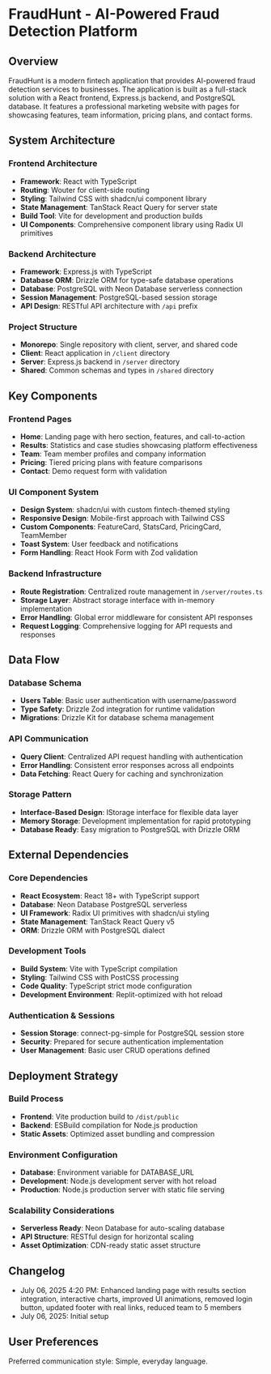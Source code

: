 # FraudHunt - AI-Powered Fraud Detection Platform

## Overview

FraudHunt is a modern fintech application that provides AI-powered fraud detection services to businesses. The application is built as a full-stack solution with a React frontend, Express.js backend, and PostgreSQL database. It features a professional marketing website with pages for showcasing features, team information, pricing plans, and contact forms.

## System Architecture

### Frontend Architecture
- **Framework**: React with TypeScript
- **Routing**: Wouter for client-side routing
- **Styling**: Tailwind CSS with shadcn/ui component library
- **State Management**: TanStack React Query for server state
- **Build Tool**: Vite for development and production builds
- **UI Components**: Comprehensive component library using Radix UI primitives

### Backend Architecture
- **Framework**: Express.js with TypeScript
- **Database ORM**: Drizzle ORM for type-safe database operations
- **Database**: PostgreSQL with Neon Database serverless connection
- **Session Management**: PostgreSQL-based session storage
- **API Design**: RESTful API architecture with `/api` prefix

### Project Structure
- **Monorepo**: Single repository with client, server, and shared code
- **Client**: React application in `/client` directory
- **Server**: Express.js backend in `/server` directory
- **Shared**: Common schemas and types in `/shared` directory

## Key Components

### Frontend Pages
- **Home**: Landing page with hero section, features, and call-to-action
- **Results**: Statistics and case studies showcasing platform effectiveness
- **Team**: Team member profiles and company information
- **Pricing**: Tiered pricing plans with feature comparisons
- **Contact**: Demo request form with validation

### UI Component System
- **Design System**: shadcn/ui with custom fintech-themed styling
- **Responsive Design**: Mobile-first approach with Tailwind CSS
- **Custom Components**: FeatureCard, StatsCard, PricingCard, TeamMember
- **Toast System**: User feedback and notifications
- **Form Handling**: React Hook Form with Zod validation

### Backend Infrastructure
- **Route Registration**: Centralized route management in `/server/routes.ts`
- **Storage Layer**: Abstract storage interface with in-memory implementation
- **Error Handling**: Global error middleware for consistent API responses
- **Request Logging**: Comprehensive logging for API requests and responses

## Data Flow

### Database Schema
- **Users Table**: Basic user authentication with username/password
- **Type Safety**: Drizzle Zod integration for runtime validation
- **Migrations**: Drizzle Kit for database schema management

### API Communication
- **Query Client**: Centralized API request handling with authentication
- **Error Handling**: Consistent error responses across all endpoints
- **Data Fetching**: React Query for caching and synchronization

### Storage Pattern
- **Interface-Based Design**: IStorage interface for flexible data layer
- **Memory Storage**: Development implementation for rapid prototyping
- **Database Ready**: Easy migration to PostgreSQL with Drizzle ORM

## External Dependencies

### Core Dependencies
- **React Ecosystem**: React 18+ with TypeScript support
- **Database**: Neon Database PostgreSQL serverless
- **UI Framework**: Radix UI primitives with shadcn/ui styling
- **State Management**: TanStack React Query v5
- **ORM**: Drizzle ORM with PostgreSQL dialect

### Development Tools
- **Build System**: Vite with TypeScript compilation
- **Styling**: Tailwind CSS with PostCSS processing
- **Code Quality**: TypeScript strict mode configuration
- **Development Environment**: Replit-optimized with hot reload

### Authentication & Sessions
- **Session Storage**: connect-pg-simple for PostgreSQL session store
- **Security**: Prepared for secure authentication implementation
- **User Management**: Basic user CRUD operations defined

## Deployment Strategy

### Build Process
- **Frontend**: Vite production build to `/dist/public`
- **Backend**: ESBuild compilation for Node.js production
- **Static Assets**: Optimized asset bundling and compression

### Environment Configuration
- **Database**: Environment variable for DATABASE_URL
- **Development**: Node.js development server with hot reload
- **Production**: Node.js production server with static file serving

### Scalability Considerations
- **Serverless Ready**: Neon Database for auto-scaling database
- **API Structure**: RESTful design for horizontal scaling
- **Asset Optimization**: CDN-ready static asset structure

## Changelog

- July 06, 2025 4:20 PM: Enhanced landing page with results section integration, interactive charts, improved UI animations, removed login button, updated footer with real links, reduced team to 5 members
- July 06, 2025: Initial setup

## User Preferences

Preferred communication style: Simple, everyday language.